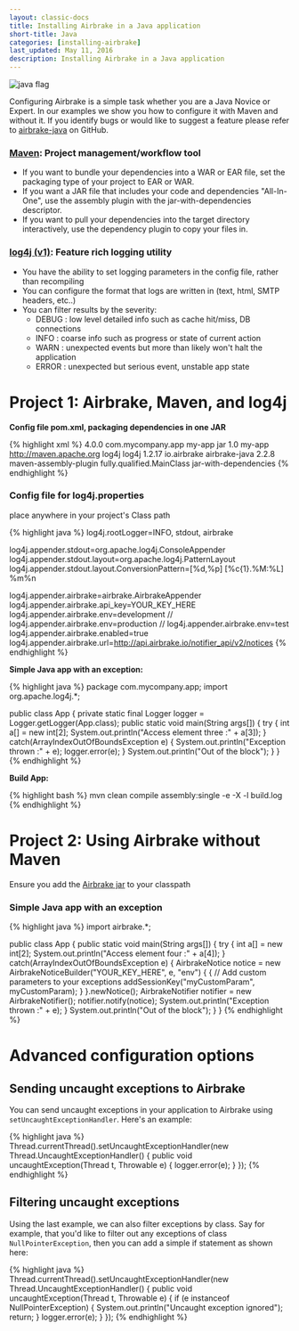```yaml
---
layout: classic-docs
title: Installing Airbrake in a Java application
short-title: Java
categories: [installing-airbrake]
last_updated: May 11, 2016
description: Installing Airbrake in a Java application
---
```


![java flag](/docs/assets/img/docs/java_flag.jpeg)

Configuring Airbrake is a simple task whether you are a Java Novice or Expert.
In our examples we show you how to configure it with Maven and without it. If
you identify bugs or would like to suggest a feature please refer to
[airbrake-java](https://github.com/airbrake/airbrake-java) on GitHub.

### [Maven](http://maven.apache.org): Project management/workflow tool
- If you want to bundle your dependencies into a WAR or EAR file, set the
  packaging type of your project to EAR or WAR.
- If you want a JAR file that includes your code and dependencies "All-In-One",
  use the assembly plugin with the jar-with-dependencies descriptor.
- If you want to pull your dependencies into the target directory
  interactively, use the dependency plugin to copy your files in.

### [log4j (v1)](http://logging.apache.org/log4j/1.2/): Feature rich logging utility
- You have the ability to set logging parameters in the config file, rather
  than recompiling
- You can configure the format that logs are written in (text, html, SMTP
  headers, etc..)
- You can filter results by the severity:
  - DEBUG : low level detailed info such as cache hit/miss, DB connections
  - INFO : coarse info such as progress or state of current action
  - WARN : unexpected events but more than likely won't halt the application
  - ERROR : unexpected but serious event, unstable app state

# Project 1: Airbrake, Maven, and log4j

**Config file pom.xml, packaging dependencies in one JAR**

{% highlight xml %}
<project xmlns="http://maven.apache.org/POM/4.0.0"
         xmlns:xsi="http://www.w3.org/2001/XMLSchema-instance"
         xsi:schemaLocation="http://maven.apache.org/POM/4.0.0 http://maven.apache.org/maven-v4_0_0.xsd">
  <modelVersion>4.0.0</modelVersion>
  <groupId>com.mycompany.app</groupId>
  <artifactId>my-app</artifactId>
  <packaging>jar</packaging>
  <version>1.0</version>
  <name>my-app</name>
  <url>http://maven.apache.org</url>
  <dependencies>
    <dependency>
      <groupId>log4j</groupId>
      <artifactId>log4j</artifactId>
      <version>1.2.17</version>
    </dependency>
    <dependency>
      <groupId>io.airbrake</groupId>
      <artifactId>airbrake-java</artifactId>
      <version>2.2.8</version>
    </dependency>
  </dependencies>
  <build>
    <plugins>
      <plugin>
        <artifactId>maven-assembly-plugin</artifactId>
        <configuration>
          <archive>
            <manifest>
              <mainClass>fully.qualified.MainClass</mainClass>
            </manifest>
          </archive>
          <descriptorRefs>
            <descriptorRef>jar-with-dependencies</descriptorRef>
          </descriptorRefs>
        </configuration>
      </plugin>
    </plugins>
  </build>
</project>
{% endhighlight %}

### Config file for log4j.properties
place anywhere in your project's Class path

{% highlight java %}
log4j.rootLogger=INFO, stdout, airbrake

log4j.appender.stdout=org.apache.log4j.ConsoleAppender
log4j.appender.stdout.layout=org.apache.log4j.PatternLayout
log4j.appender.stdout.layout.ConversionPattern=[%d,%p] [%c{1}.%M:%L] %m%n

log4j.appender.airbrake=airbrake.AirbrakeAppender
log4j.appender.airbrake.api_key=YOUR_KEY_HERE
log4j.appender.airbrake.env=development
// log4j.appender.airbrake.env=production
// log4j.appender.airbrake.env=test
log4j.appender.airbrake.enabled=true
log4j.appender.airbrake.url=http://api.airbrake.io/notifier_api/v2/notices
{% endhighlight %}

**Simple Java app with an exception:**

{% highlight java %}
package com.mycompany.app;
import org.apache.log4j.*;

public class App {
  private static final Logger logger = Logger.getLogger(App.class);
  public static void main(String args[]) {
    try {
      int a[] = new int[2];
      System.out.println("Access element three :" + a[3]);
    }
    catch(ArrayIndexOutOfBoundsException e) {
      System.out.println("Exception thrown  :" + e);
      logger.error(e);
    }
    System.out.println("Out of the block");
  }
}
{% endhighlight %}

**Build App:**

{% highlight bash %}
mvn clean compile assembly:single -e -X -l build.log
{% endhighlight %}

# Project 2: Using Airbrake without Maven

Ensure you add the [Airbrake jar](https://github.com/airbrake/airbrake-java/blob/master/maven2/io/airbrake/airbrake-java/2.2.8/airbrake-java-2.2.8.jar?raw=true)
to your classpath

### Simple Java app with an exception

{% highlight java %}
import airbrake.*;

public class App {
  public static void main(String args[]) {
    try {
      int a[] = new int[2];
      System.out.println("Access element four :" + a[4]);
    }
    catch(ArrayIndexOutOfBoundsException e) {
      AirbrakeNotice notice = new AirbrakeNoticeBuilder("YOUR_KEY_HERE", e, "env") {
        {
          // Add custom parameters to your exceptions
          addSessionKey("myCustomParam", myCustomParam);
        }
      }.newNotice();
      AirbrakeNotifier notifier = new AirbrakeNotifier();
      notifier.notify(notice);
      System.out.println("Exception thrown  :" + e);
    }
    System.out.println("Out of the block");
  }
}
{% endhighlight %}

# Advanced configuration options

## Sending uncaught exceptions to Airbrake
You can send uncaught exceptions in your application to Airbrake using
`setUncaughtExceptionHandler`.  Here's an example:

{% highlight java %}
Thread.currentThread().setUncaughtExceptionHandler(new Thread.UncaughtExceptionHandler() {
  public void uncaughtException(Thread t, Throwable e) {
    logger.error(e);
  }
});
{% endhighlight %}

## Filtering uncaught exceptions
Using the last example, we can also filter exceptions by class.  Say for
example, that you'd like to filter out any exceptions of class
`NullPointerException`, then you can add a simple if statement as shown here:

{% highlight java %}
Thread.currentThread().setUncaughtExceptionHandler(new Thread.UncaughtExceptionHandler() {
  public void uncaughtException(Thread t, Throwable e) {
    if (e instanceof NullPointerException) {
      System.out.println("Uncaught exception ignored");
      return;
    }
    logger.error(e);
  }
});
{% endhighlight %}
